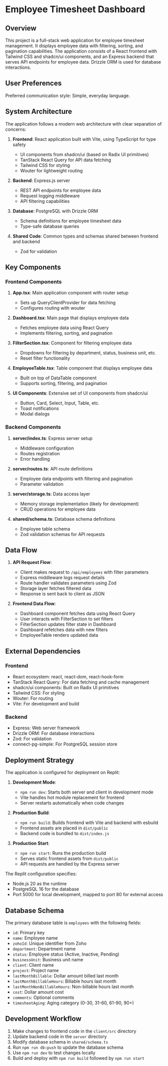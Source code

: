 # Employee Timesheet Dashboard

## Overview

This project is a full-stack web application for employee timesheet management. It displays employee data with filtering, sorting, and pagination capabilities. The application consists of a React frontend with Tailwind CSS and shadcn/ui components, and an Express backend that serves API endpoints for employee data. Drizzle ORM is used for database interactions.

## User Preferences

Preferred communication style: Simple, everyday language.

## System Architecture

The application follows a modern web architecture with clear separation of concerns:

1. **Frontend**: React application built with Vite, using TypeScript for type safety
   - UI components from shadcn/ui (based on Radix UI primitives)
   - TanStack React Query for API data fetching
   - Tailwind CSS for styling
   - Wouter for lightweight routing

2. **Backend**: Express.js server
   - REST API endpoints for employee data
   - Request logging middleware
   - API filtering capabilities

3. **Database**: PostgreSQL with Drizzle ORM
   - Schema definitions for employee timesheet data
   - Type-safe database queries

4. **Shared Code**: Common types and schemas shared between frontend and backend
   - Zod for validation

## Key Components

### Frontend Components

1. **App.tsx**: Main application component with router setup
   - Sets up QueryClientProvider for data fetching
   - Configures routing with wouter

2. **Dashboard.tsx**: Main page that displays employee data
   - Fetches employee data using React Query
   - Implements filtering, sorting, and pagination

3. **FilterSection.tsx**: Component for filtering employee data
   - Dropdowns for filtering by department, status, business unit, etc.
   - Reset filter functionality

4. **EmployeeTable.tsx**: Table component that displays employee data
   - Built on top of DataTable component
   - Supports sorting, filtering, and pagination

5. **UI Components**: Extensive set of UI components from shadcn/ui
   - Button, Card, Select, Input, Table, etc.
   - Toast notifications
   - Modal dialogs

### Backend Components

1. **server/index.ts**: Express server setup
   - Middleware configuration
   - Routes registration
   - Error handling

2. **server/routes.ts**: API route definitions
   - Employee data endpoints with filtering and pagination
   - Parameter validation

3. **server/storage.ts**: Data access layer
   - Memory storage implementation (likely for development)
   - CRUD operations for employee data

4. **shared/schema.ts**: Database schema definitions
   - Employee table schema
   - Zod validation schemas for API requests

## Data Flow

1. **API Request Flow**:
   - Client makes request to `/api/employees` with filter parameters
   - Express middleware logs request details
   - Route handler validates parameters using Zod
   - Storage layer fetches filtered data
   - Response is sent back to client as JSON

2. **Frontend Data Flow**:
   - Dashboard component fetches data using React Query
   - User interacts with FilterSection to set filters
   - FilterSection updates filter state in Dashboard
   - Dashboard refetches data with new filters
   - EmployeeTable renders updated data

## External Dependencies

### Frontend
- React ecosystem: react, react-dom, react-hook-form
- TanStack React Query: For data fetching and cache management
- shadcn/ui components: Built on Radix UI primitives
- Tailwind CSS: For styling
- Wouter: For routing
- Vite: For development and build

### Backend
- Express: Web server framework
- Drizzle ORM: For database interactions
- Zod: For validation
- connect-pg-simple: For PostgreSQL session store

## Deployment Strategy

The application is configured for deployment on Replit:

1. **Development Mode**:
   - `npm run dev`: Starts both server and client in development mode
   - Vite handles hot module replacement for frontend
   - Server restarts automatically when code changes

2. **Production Build**:
   - `npm run build`: Builds frontend with Vite and backend with esbuild
   - Frontend assets are placed in `dist/public`
   - Backend code is bundled to `dist/index.js`

3. **Production Start**:
   - `npm run start`: Runs the production build
   - Serves static frontend assets from `dist/public`
   - API requests are handled by the Express server

The Replit configuration specifies:
- Node.js 20 as the runtime
- PostgreSQL 16 for the database
- Port 5000 for local development, mapped to port 80 for external access

## Database Schema

The primary database table is `employees` with the following fields:
- `id`: Primary key
- `name`: Employee name
- `zohoId`: Unique identifier from Zoho
- `department`: Department name
- `status`: Employee status (Active, Inactive, Pending)
- `businessUnit`: Business unit name
- `client`: Client name
- `project`: Project name
- `lastMonthBillable`: Dollar amount billed last month
- `lastMonthBillableHours`: Billable hours last month
- `lastMonthNonBillableHours`: Non-billable hours last month
- `cost`: Dollar amount cost
- `comments`: Optional comments
- `timesheetAging`: Aging category (0-30, 31-60, 61-90, 90+)

## Development Workflow

1. Make changes to frontend code in the `client/src` directory
2. Update backend code in the `server` directory
3. Modify database schema in `shared/schema.ts`
4. Run `npm run db:push` to update the database schema
5. Use `npm run dev` to test changes locally
6. Build and deploy with `npm run build` followed by `npm run start`